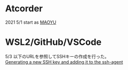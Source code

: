 # Atcorder
2021 5/1 start as [MAOYU](https://atcoder.jp/users/MAOYU)


# WSL2/GitHub/VSCode
5/3 以下のURLを参照してSSHキーの作成を行った。\
[Generating a new SSH key and adding it to the ssh-agent](https://docs.github.com/en/github/authenticating-to-github/generating-a-new-ssh-key-and-adding-it-to-the-ssh-agent#adding-your-ssh-key-to-the-ssh-agent)